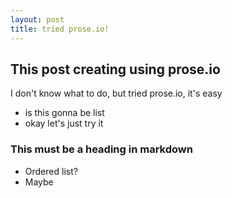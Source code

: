 ```yaml
---
layout: post
title: tried prose.io!
---
```

## This post creating using prose.io

I don't know what to do, but tried prose.io, it's easy

- is this gonna be list
- okay let's just try it

### This must be a heading in markdown

* Ordered list?
* Maybe
